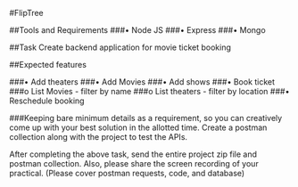 #FlipTree

##Tools and Requirements
###•	Node JS 
###•	Express
###•	Mongo
 
##Task
Create backend application for movie ticket booking 

##Expected features 

###•	Add theaters
###•	Add Movies 
###•	Add shows 
###•	Book ticket 
###o	List Movies - filter by name
###o	List theaters  -  filter by location
###•	Reschedule booking

###Keeping bare minimum details as a requirement, so you can creatively come up with your best solution in the allotted time. Create a postman collection along with the project to test the APIs.

 
After completing the above task, send the entire project zip file and postman collection. 
Also, please share the screen recording of your practical. (Please cover postman requests, code, and database) 

